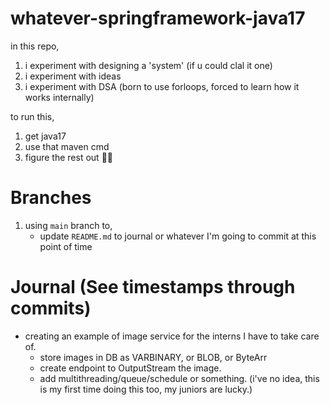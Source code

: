 # whatever-springframework-java17

in this repo,

1. i experiment with designing a 'system' (if u could clal it one)
2. i experiment with ideas
3. i experiment with DSA (born to use forloops, forced to learn how it works internally)

to run this,

1. get java17
2. use that maven cmd
3. figure the rest out 👍🏻

# Branches

1. using `main` branch to,
   - update `README.md` to journal or whatever I'm going to commit at this point of time

# Journal (See timestamps through commits)

- creating an example of image service for the interns I have to take care of.
  - store images in DB as VARBINARY, or BLOB, or ByteArr
  - create endpoint to OutputStream the image.
  - add multithreading/queue/schedule or something. (i've no idea, this is my first time doing this too, my juniors are lucky.)

